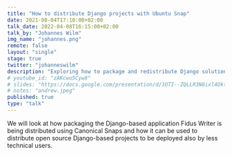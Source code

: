```yaml
---
title: "How to distribute Django projects with Ubuntu Snap"
date: 2021-08-04T17:10:00+02:00
talk_date: 2022-04-08T16:15:00+02:00
talk_by: "Johannes Wilm"
img_name: "johannes.png"
remote: false
layout: "single"
stage: true
twitter: "johanneswilm"
description: "Exploring how to package and redistribute Django solutions with Ubuntu Snap packages"
# youtube_id: "zAKcwo5Cyw8"
# slides: "https://docs.google.com/presentation/d/1OTI--ZQLLR3N8ixl4OktEwbXfiau_0BNXicl_3j5uYc/edit?usp=sharing"
# notes: "andrew.jpeg"
published: true
type: "talk"
---
```


We will look at how packaging the Django-based application Fidus Writer is being distributed using
Canonical Snaps and how it can be used to distribute open source Django-based projects to be deployed also by less technical users.
